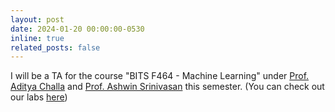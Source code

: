 ```yaml
---
layout: post
date: 2024-01-20 00:00:00-0530
inline: true
related_posts: false
---
```

I will be a TA for the course "BITS F464 - Machine Learning" under [Prof. Aditya Challa](https://www.bits-pilani.ac.in/goa/aditya-challa/) and [Prof. Ashwin Srinivasan](https://www.bits-pilani.ac.in/goa/ashwin/profile) this semester. (You can check out our labs [here](https://github.com/karannb/bits-f464-labs))